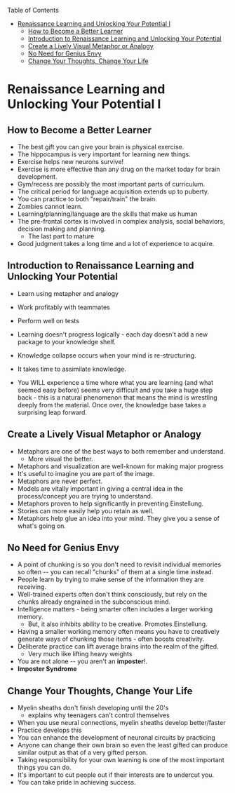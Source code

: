 <!-- START doctoc generated TOC please keep comment here to allow auto update -->
<!-- DON'T EDIT THIS SECTION, INSTEAD RE-RUN doctoc TO UPDATE -->
Table of Contents

- [Renaissance Learning and Unlocking Your Potential I](#renaissance-learning-and-unlocking-your-potential-i)
  - [How to Become a Better Learner](#how-to-become-a-better-learner)
  - [Introduction to Renaissance Learning and Unlocking Your Potential](#introduction-to-renaissance-learning-and-unlocking-your-potential)
  - [Create a Lively Visual Metaphor or Analogy](#create-a-lively-visual-metaphor-or-analogy)
  - [No Need for Genius Envy](#no-need-for-genius-envy)
  - [Change Your Thoughts, Change Your Life](#change-your-thoughts-change-your-life)

<!-- END doctoc generated TOC please keep comment here to allow auto update -->

Renaissance Learning and Unlocking Your Potential I
===================================================

How to Become a Better Learner
------------------------------

-   The best gift you can give your brain is physical exercise.
-   The hippocampus is very important for learning new things.
-   Exercise helps new neurons survive!
-   Exercise is more effective than any drug on the market today for
    brain development.
-   Gym/recess are possibly the most important parts of curriculum.
-   The critical period for language acquisition extends up to puberty.
-   You can practice to both "repair/train" the brain.
-   Zombies cannot learn.
-   Learning/planning/language are the skills that make us human
-   The pre-frontal cortex is involved in complex analysis, social
    behaviors, decision making and planning.
    -   The last part to mature
-   Good judgment takes a long time and a lot of experience to acquire.

Introduction to Renaissance Learning and Unlocking Your Potential
-----------------------------------------------------------------

-   Learn using metapher and analogy
-   Work profitably with teammates
-   Perform well on tests

-   Learning doesn't progress logically - each day doesn't add a new
    package to your knowledge shelf.
-   Knowledge collapse occurs when your mind is re-structuring.
-   It takes time to assimilate knowledge.
-   You WILL experience a time where what you are learning (and what
    seemed easy before) seems very difficult and you take a huge step
    back - this is a natural phenomenon that means the mind is wrestling
    deeply from the material. Once over, the knowledge base takes a
    surprising leap forward.

Create a Lively Visual Metaphor or Analogy
------------------------------------------

-   Metaphors are one of the best ways to both remember and understand.
    -   More visual the better.
-   Metaphors and visualization are well-known for making major progress
-   It's useful to imagine you are part of the image.
-   Metaphors are never perfect.
-   Models are vitally important in giving a central idea in the
    process/concept you are trying to understand.
-   Metaphors proven to help significantly in preventing Einstellung.
-   Stories can more easily help you retain as well.
-   Metaphors help glue an idea into your mind. They give you a sense of
    what's going on.

No Need for Genius Envy
-----------------------

-   A point of chunking is so you don't need to revisit individual
    memories so often -- you can recall "chunks" of them at a single
    time instead.
-   People learn by trying to make sense of the information they
    are receiving.
-   Well-trained experts often don't think consciously, but rely on the
    chunks already engrained in the subconscious mind.
-   Intelligence matters - being smarter often includes a larger
    working memory.
    -   But, it also inhibits ability to be creative.
        Promotes Einstellung.
-   Having a smaller working memory often means you have to creatively
    generate ways of chunking those items - often boosts creativity.
-   Deliberate practice can lift average brains into the realm of
    the gifted.
    -   Very much like lifting heavy weights
-   You are not alone -- you aren't an **imposter**!.
-   **Imposter Syndrome**

Change Your Thoughts, Change Your Life
--------------------------------------

-   Myelin sheaths don't finish developing until the 20's
    -   explains why teenagers can't control themselves
-   When you use neural connections, myelin sheaths develop
    better/faster
-   Practice develops this
-   You can enhance the development of neuronal circuits by practicing
-   Anyone can change their own brain so even the least gifted can
    produce similar output as that of a very gifted person.
-   Taking responsibility for your own learning is one of the most
    important things you can do.
-   It's important to cut people out if their interests are to
    undercut you.
-   You can take pride in achieving success.

